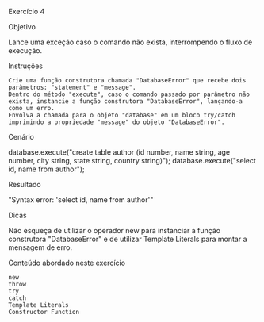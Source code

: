 
Exercício 4

Objetivo


Lance uma exceção caso o comando não exista, interrompendo o fluxo de execução.


Instruções


    Crie uma função construtora chamada "DatabaseError" que recebe dois parâmetros: "statement" e "message".
    Dentro do método "execute", caso o comando passado por parâmetro não exista, instancie a função construtora "DatabaseError", lançando-a como um erro.
    Envolva a chamada para o objeto "database" em um bloco try/catch imprimindo a propriedade "message" do objeto "DatabaseError".


Cenário


database.execute("create table author (id number, name string, age number, city string, state string, country string)");
database.execute("select id, name from author");


Resultado


"Syntax error: 'select id, name from author'"


Dicas


Não esqueça de utilizar o operador new para instanciar a função construtora "DatabaseError" e de utilizar Template Literals para montar a mensagem de erro.


Conteúdo abordado neste exercício


    new
    throw
    try
    catch
    Template Literals
    Constructor Function

